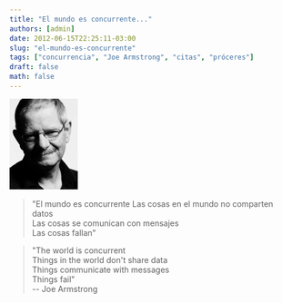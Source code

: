 ```yaml
---
title: "El mundo es concurrente..."
authors: [admin]
date: 2012-06-15T22:25:11-03:00
slug: "el-mundo-es-concurrente"
tags: ["concurrencia", "Joe Armstrong", "citas", "próceres"]
draft: false
math: false
---
```


![](joe_armstrong.jpg)
> "El mundo es concurrente Las cosas en el mundo no comparten datos\
> Las cosas se comunican con mensajes\
> Las cosas fallan\"

> \"The world is concurrent\
> Things in the world don\'t share data\
> Things communicate with messages\
> Things fail\"\
> -- Joe Armstrong
